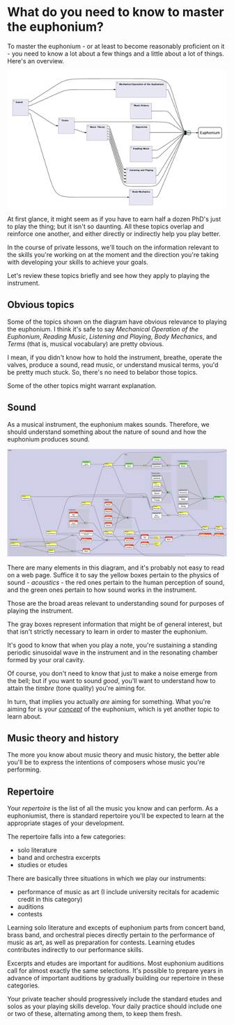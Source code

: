 # What do you need to know to master the euphonium? 

To master the euphonium - or at least to become reasonably proficient on it - you need to know a lot about a few things and a little about a lot of things. Here's an overview. 

![](images/euph-need-1.png) 

At first glance, it might seem as if you have to earn half a dozen PhD's just to play the thing; but it isn't so daunting. All these topics overlap and reinforce one another, and either directly or indirectly help you play better. 

In the course of private lessons, we'll touch on the information relevant to the skills you're working on at the moment and the direction you're taking with developing your skills to achieve your goals. 

Let's review these topics briefly and see how they apply to playing the instrument. 

## Obvious topics 

Some of the topics shown on the diagram have obvious relevance to playing the euphonium. I think it's safe to say _Mechanical Operation of the Euphonium_, _Reading Music_, _Listening and Playing_, _Body Mechanics_, and _Terms_ (that is, musical vocabulary) are pretty obvious. 

I mean, if you didn't know how to hold the instrument, breathe, operate the valves, produce a sound, read music, or understand musical terms, you'd be pretty much stuck. So, there's no need to belabor those topics.

Some of the other topics might warrant explanation. 

## Sound 

As a musical instrument, the euphonium makes sounds. Therefore, we should understand something about the nature of sound and how the euphonium produces sound. 

![](images/euph-needs-sound.png)

There are many elements in this diagram, and it's probably not easy to read on a web page. Suffice it to say the yellow boxes pertain to the physics of sound - _acoustics_ - the red ones pertain to the human perception of sound, and the green ones pertain to how sound works in the instrument. 

Those are the broad areas relevant to understanding sound for purposes of playing the instrument.

The gray boxes represent information that might be of general interest, but that isn't strictly necessary to learn in order to master the euphonium. 

It's good to know that when you play a note, you're sustaining a standing periodic sinusoidal wave in the instrument and in the resonating chamber formed by your oral cavity. 

Of course, you don't need to know that just to make a noise emerge from the bell; but if you want to sound _good_, you'll want to understand how to attain the _timbre_ (tone quality) you're aiming for. 

In turn, that implies you actually _are_ aiming for something. What you're aiming for is your [_concept_](concept-euphonium.md) of the euphonium, which is yet another topic to learn about.

## Music theory and history 

The more you know about music theory and music history, the better able you'll be to express the intentions of composers whose music you're performing. 

## Repertoire 

Your _repertoire_ is the list of all the music you know and can perform. As a euphoniumist, there is standard repertoire you'll be expected to learn at the appropriate stages of your development. 

The repertoire falls into a few categories:

- solo literature 
- band and orchestra excerpts 
- studies or etudes

There are basically three situations in which we play our instruments: 

- performance of music as art (I include university recitals for academic credit in this category)
- auditions 
- contests 

Learning solo literature and excepts of euphonium parts from concert band, brass band, and orchestral pieces directly pertain to the performance of music as art, as well as preparation for contests. Learning etudes contributes indirectly to our performance skills. 

Excerpts and etudes are important for auditions. Most euphonium auditions call for almost exactly the same selections. It's possible to prepare years in advance of important auditions by gradually building our repertoire in these categories. 

Your private teacher should progressively include the standard etudes and solos as your playing skills develop. Your daily practice should include one or two of these, alternating among them, to keep them fresh. 



